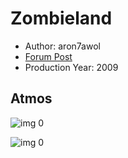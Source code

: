 # Zombieland

* Author: aron7awol
* [Forum Post](https://www.avsforum.com/threads/bass-eq-for-filtered-movies.2995212/post-58636792)
* Production Year: 2009

## Atmos

![img 0](https://i.imgur.com/eatW35V.jpg)

![img 0](https://i.imgur.com/A01OaXE.png)

